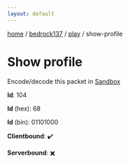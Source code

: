 ```yaml
---
layout: default
---
```


[home](/)  /  [bedrock137](/protocol/bedrock137)  /  [play](/protocol/bedrock137/play)  /  show-profile

# Show profile

Encode/decode this packet in [Sandbox](../../../sandbox/bedrock137#Play.ShowProfile)

**Id**: 104

**Id** (hex): 68

**Id** (bin): 01101000

**Clientbound**: ✔️

**Serverbound**: ✖️
